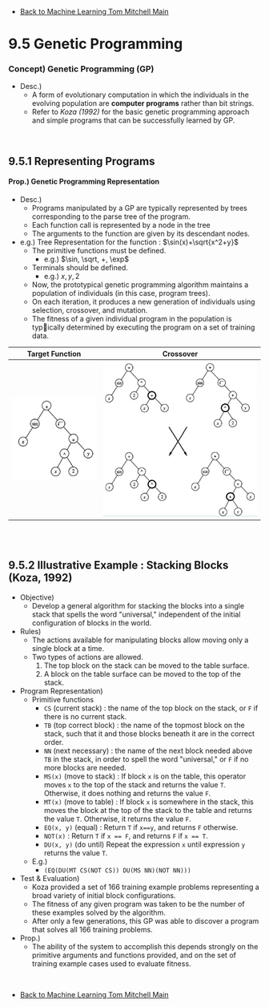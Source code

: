 * [Back to Machine Learning Tom Mitchell Main](../../main.md)

# 9.5 Genetic Programming

### Concept) Genetic Programming (GP)
- Desc.)
  - A form of evolutionary computation in which the individuals in the evolving population are **computer programs** rather than bit strings.
  - Refer to *Koza (1992)* for the basic genetic programming approach and simple programs that can be successfully learned by GP.

<br>

## 9.5.1 Representing Programs
#### Prop.) Genetic Programming Representation
- Desc.) 
  - Programs manipulated by a GP are typically represented by trees corresponding to the parse tree of the program.
  - Each function call is represented by a node in the tree
  - The arguments to the function are given by its descendant nodes.
- e.g.) Tree Representation for the function : $\sin(x)+\sqrt{x^2+y}$
  - The primitive functions must be defined.
    - e.g.) $\sin, \sqrt, +, \exp$
  - Terminals should be defined.
    - e.g.) $x, y, 2$
  - Now, the prototypical genetic programming algorithm maintains a population of individuals (in this case, program trees).
  - On each iteration, it produces a new generation of individuals using selection, crossover, and mutation.
  - The fitness of a given individual program in the population is typically determined by executing the program on a set of training data.

|Target Function|Crossover|
|:-:|:-:|
|![](images/001.png)|![](images/002.png)|

<br><br>

## 9.5.2 Illustrative Example : Stacking Blocks (Koza, 1992)
- Objective)
  - Develop a general algorithm for stacking the blocks into a single stack that spells the word "universal," independent of the initial configuration of blocks in the world.
- Rules)
  - The actions available for manipulating blocks allow moving only a single block at a time.
  - Two types of actions are allowed.
    1. The top block on the stack can be moved to the table surface.
    2. A block on the table surface can be moved to the top of the stack.
- Program Representation)
  - Primitive functions
    - ```CS``` (current stack) : the name of the top block on the stack, or ```F``` if there is no current stack.
    - ```TB``` (top correct block) : the name of the topmost block on the stack, such that it and those blocks beneath it are in the correct order.
    - ```NN``` (next necessary) : the name of the next block needed above ```TB``` in the stack, in order to spell the word "universal," or ```F``` if no more blocks are needed. 
    - ```MS(x)``` (move to stack) : If block ```x``` is on the table, this operator moves ```x``` to the top of the stack and returns the value ```T```. Otherwise, it does nothing and returns the value ```F```.
    - ```MT(x)``` (move to table) : If block ```x``` is somewhere in the stack, this moves the block at the top of the stack to the table and returns the value ```T```. Otherwise, it returns the value ```F```. 
    - ```EQ(x, y)``` (equal) : Return ```T``` if ```x==y```, and returns ```F``` otherwise.
    - ```NOT(x)``` : Return ```T``` if ```x == F```, and returns ```F``` if ```x == T```.
    - ```DU(x, y)``` (do until) Repeat the expression ```x``` until expression ```y``` returns the value ```T```. 
  - E.g.)
    - ```(EQ(DU(MT CS(NOT CS)) DU(MS NN)(NOT NN)))```
- Test & Evaluation)
  - Koza provided a set of 166 training example problems representing a broad variety of initial block configurations.
  - The fitness of any given program was taken to be the number of these examples solved by the algorithm.
  - After only a few generations, this GP was able to discover a program that solves all 166 training problems.
- Prop.)
  - The ability of the system to accomplish this depends strongly on the primitive arguments and functions provided, and on the set of training example cases used to evaluate fitness.





<br>

* [Back to Machine Learning Tom Mitchell Main](../../main.md)